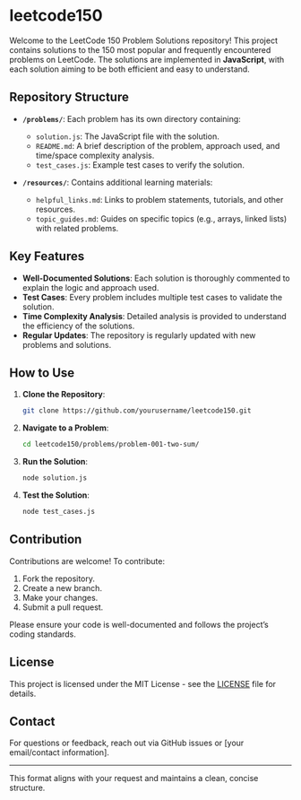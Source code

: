 
# leetcode150

Welcome to the LeetCode 150 Problem Solutions repository! This project contains solutions to the 150 most popular and frequently encountered problems on LeetCode. The solutions are implemented in **JavaScript**, with each solution aiming to be both efficient and easy to understand.

## Repository Structure

- **`/problems/`**: Each problem has its own directory containing:
  - `solution.js`: The JavaScript file with the solution.
  - `README.md`: A brief description of the problem, approach used, and time/space complexity analysis.
  - `test_cases.js`: Example test cases to verify the solution.

- **`/resources/`**: Contains additional learning materials:
  - `helpful_links.md`: Links to problem statements, tutorials, and other resources.
  - `topic_guides.md`: Guides on specific topics (e.g., arrays, linked lists) with related problems.

## Key Features

- **Well-Documented Solutions**: Each solution is thoroughly commented to explain the logic and approach used.
- **Test Cases**: Every problem includes multiple test cases to validate the solution.
- **Time Complexity Analysis**: Detailed analysis is provided to understand the efficiency of the solutions.
- **Regular Updates**: The repository is regularly updated with new problems and solutions.

## How to Use

1. **Clone the Repository**:
   ```bash
   git clone https://github.com/yourusername/leetcode150.git
   ```

2. **Navigate to a Problem**:
   ```bash
   cd leetcode150/problems/problem-001-two-sum/
   ```

3. **Run the Solution**:
   ```bash
   node solution.js
   ```

4. **Test the Solution**:
   ```bash
   node test_cases.js
   ```

## Contribution

Contributions are welcome! To contribute:

1. Fork the repository.
2. Create a new branch.
3. Make your changes.
4. Submit a pull request.

Please ensure your code is well-documented and follows the project’s coding standards.

## License

This project is licensed under the MIT License - see the [LICENSE](./LICENSE) file for details.

## Contact

For questions or feedback, reach out via GitHub issues or [your email/contact information].

---

This format aligns with your request and maintains a clean, concise structure.
